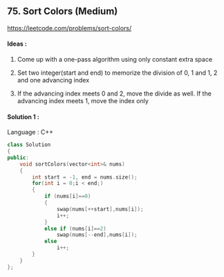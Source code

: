## **75. Sort Colors (Medium)** 

https://leetcode.com/problems/sort-colors/



#### Ideas : 

1. Come up with a one-pass algorithm using only constant extra space

2. Set two integer(start and end) to memorize the division of 0, 1 and 1, 2 and one advancing index

3. If the advancing index meets 0 and 2, move the divide as well. If the advancing index meets 1, move the index only




#### Solution 1 :

Language : C++

```C++
class Solution
{
public:
    void sortColors(vector<int>& nums) 
    {
        int start = -1, end = nums.size();
        for(int i = 0;i < end;) 
        {
            if (nums[i]==0) 
            {
                swap(nums[++start],nums[i]);
                i++;
            }
            else if (nums[i]==2) 
				swap(nums[--end],nums[i]);
            else 
                i++;
        }
    }
};
```



